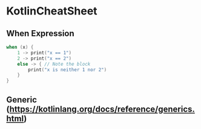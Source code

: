 # KotlinCheatSheet

## When Expression

```kotlin
when (x) {
    1 -> print("x == 1")
    2 -> print("x == 2")
    else -> { // Note the block
        print("x is neither 1 nor 2")
    }
}
```

## Generic (https://kotlinlang.org/docs/reference/generics.html)
